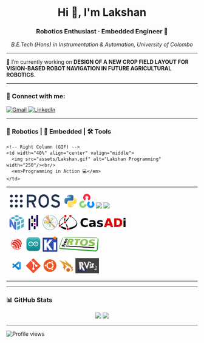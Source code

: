 <h1 align="center">Hi 👋, I'm Lakshan</h1>
<h3 align="center">Robotics Enthusiast · Embedded Engineer 🤖</h3>
<p align="center"><em>B.E.Tech (Hons) in Instrumentation & Automation, University of Colombo</em></p>

---

🌱 I’m currently working on <strong>DESIGN OF A NEW CROP FIELD LAYOUT FOR VISION-BASED ROBOT NAVIGATION IN FUTURE AGRICULTURAL ROBOTICS</strong>.

---

### 🔗 Connect with me:

<p align="left">
  <a href="mailto:lakshanlavan29@gmail.com" target="_blank">
    <img src="https://upload.wikimedia.org/wikipedia/commons/4/4e/Gmail_Icon.png" alt="Gmail" height="30" width="40" />
  </a>
  <a href="https://www.linkedin.com/in/lakshan29" target="_blank">
    <img src="https://raw.githubusercontent.com/rahuldkjain/github-profile-readme-generator/master/src/images/icons/Social/linked-in-alt.svg" alt="LinkedIn" height="30" width="40" />
  </a>
</p>

---

### 🤖 Robotics | 🔧 Embedded | 🛠 Tools

<table>
  <tr>
    <!-- Left Column -->
    <td width="60%" valign="top">
      <p>
        <img src="logos/ros_icon.png" height="40"/>
        <img src="https://raw.githubusercontent.com/devicons/devicon/master/icons/python/python-original.svg" height="40"/>
        <img src="https://raw.githubusercontent.com/devicons/devicon/master/icons/opencv/opencv-original.svg" height="40"/>
        <img src="https://www.vectorlogo.zone/logos/tensorflow/tensorflow-icon.svg" height="40"/>
        <img src="https://upload.wikimedia.org/wikipedia/commons/1/10/PyTorch_logo_icon.svg" height="40"/>
      </p>
      <p>
        <img src="https://raw.githubusercontent.com/devicons/devicon/master/icons/numpy/numpy-original.svg" height="40"/>
        <img src="https://raw.githubusercontent.com/devicons/devicon/master/icons/pandas/pandas-original.svg" height="40"/>
        <img src="https://raw.githubusercontent.com/devicons/devicon/master/icons/matplotlib/matplotlib-original.svg" height="40"/>
        <img src="logos/CasADI.png" height="40"/>
      </p>
      <p>
        <img src="logos/espidf.png" height="40"/>
        <img src="logos/arduino.jpeg" height="40"/>
        <img src="logos/Kicad.png" height="40"/>
        <img src="logos/freeRTOS.png" height="40"/>
      </p>
      <p>
        <img src="logos/vscode.png" height="40"/>
        <img src="logos/Git_icon.png" height="40"/>
        <img src="logos/ubuntu.png" height="40"/>
        <img src="logos/Gazebo.png" height="40"/>
        <img src="logos/Rviz.png" height="40"/>
      </p>
    </td>

    <!-- Right Column (GIF) -->
    <td width="40%" align="center" valign="middle">
      <img src="assets/Lakshan.gif" alt="Lakshan Programming" width="250"/><br/>
      <em>Programming in Action 💻</em>
    </td>
  </tr>
</table>

---

### 📊 GitHub Stats

<div align="center">
  <img src="https://github-readme-stats.vercel.app/api/top-langs/?username=lakshanlavan&layout=compact&bg_color=0d1117&text_color=ffffff" />
  <img src="https://github-readme-stats.vercel.app/api?username=lakshanlavan&show_icons=true&locale=en&bg_color=0d1117&text_color=ffffff" />
</div>

---

<p align="left">
  <img src="https://komarev.com/ghpvc/?username=lakshanlavan&label=Profile%20views&color=0e75b6&style=flat" alt="Profile views"/>
</p>
